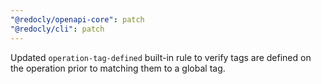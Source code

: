 ```yaml
---
"@redocly/openapi-core": patch
"@redocly/cli": patch
---
```


Updated `operation-tag-defined` built-in rule to verify tags are defined on the operation prior to matching them to a global tag.

